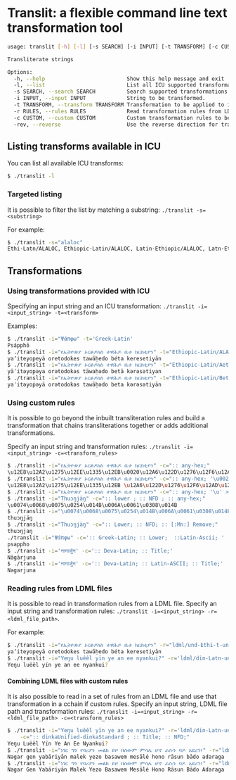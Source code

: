 # Translit: a flexible command line text transformation tool

```bash
usage: translit [-h] [-l] [-s SEARCH] [-i INPUT] [-t TRANSFORM] [-c CUSTOM] [-r RULES] [-rev]

Transliterate strings

Options:
  -h, --help                          Show this help message and exit
  -l, --list                          List all ICU supported transformations.
  -s SEARCH, --search SEARCH          Search supported transformations.
  -i INPUT, --input INPUT             String to be transformed.
  -t TRANSFORM, --transform TRANSFORM Transformation to be applied to input.
  -r RULES, --rules RULES             Read transformation rules from LDML file.
  -c CUSTOM, --custom CUSTOM          Custom transformation rules to be applied to input.
  -rev, --reverse                     Use the reverse direction for transformation.
```

## Listing transforms available in ICU

You can list all available ICU transforms:

```bash
$ ./translit -l
```

### Targeted listing

It is possible to filter the list by matching a substring: `./translit -s=<substring>`

For example:

```bash
$ ./translit -s="alaloc"
Ethi-Latn/ALALOC, Ethiopic-Latin/ALALOC, Latin-Ethiopic/ALALOC, Latn-Ethi/ALALOC, Any-Ethiopic/ALALOC
```

## Transformations

### Using transformations provided with ICU

Specifying an input string and an ICU transformation: `./translit -i=<input_string> -t=<transform>`

Examples:

```bash
$ ./translit -i="Ψάπφω" -t='Greek-Latin'
Psápphō
$ ./translit -i="የኢትዮጵያ ኦርቶዶክስ ተዋሕዶ ቤተ ክርስቲያን" -t="Ethiopic-Latin/ALALOC"
yaʼiteyop̣eyā oretodokes tawāḥedo béta keresetiyān
$ ./translit -i="የኢትዮጵያ ኦርቶዶክስ ተዋሕዶ ቤተ ክርስቲያን" -t="Ethiopic-Latin/Aethiopica"
yäʾitǝyop̣ǝya orǝtodokǝs täwaḥǝdo betä kǝrǝsǝtiyan
$ ./translit -i="የኢትዮጵያ ኦርቶዶክስ ተዋሕዶ ቤተ ክርስቲያን" -t="Ethiopic-Latin/Beta_Metsehaf"
yaʾitǝyoṗǝyā orǝtodokǝs tawāḥǝdo beta kǝrǝsǝtiyān
```

### Using custom rules

It is possible to go beyond the inbuilt transliteration rules and build a transformation that chains transliterations together or adds additional transformations.

Specify an input string and transformation rules: `./translit -i=<input_string> -c=<transform_rules>`


```bash
$ ./translit -i="የኢትዮጵያ ኦርቶዶክስ ተዋሕዶ ቤተ ክርስቲያን" -c=":: any-hex;"
\u12E8\u12A2\u1275\u12EE\u1335\u12EB\u0020\u12A6\u122D\u1276\u12F6\u12AD\u1235\u0020\u1270\u12CB\u1215\u12F6\u0020\u1264\u1270\u0020\u12AD\122D\u1235\u1272\u12EB\u1295
$ ./translit -i="የኢትዮጵያ ኦርቶዶክስ ተዋሕዶ ቤተ ክርስቲያን" -c=":: any-hex; '\u0020' > ' ';"
\u12E8\u12A2\u1275\u12EE\u1335\u12EB \u12A6\u122D\u1276\u12F6\u12AD\u1235 \u1270\u12CB\u1215\u12F6 \u1264\u1270 \u12AD\u122D\u1235\u1272\u12EB\u1295
$ ./translit -i="የኢትዮጵያ ኦርቶዶክስ ተዋሕዶ ቤተ ክርስቲያን" -c=":: any-hex; '\u' > ' U+';"
$ ./translit -i="Thuɔŋjäŋ" -c=":: lower ; :: NFD ; :: any-hex;"
\u0074\u0068\u0075\u0254\u014B\u006A\u0061\u0308\u014B
$ ./translit -i="\u0074\u0068\u0075\u0254\u014B\u006A\u0061\u0308\u014B" -c=":: any-hex;" -rev
thuɔŋjäŋ
$ ./translit -i="Thuɔŋjäŋ" -c=":: Lower; :: NFD; :: [:Mn:] Remove;"
thuɔŋjaŋ
./translit -i="Ψάπφω" -c=':: Greek-Latin; :: Lower;  ::Latin-Ascii; '
psappho
$ ./translit -i='नागार्जुन' -c=':: Deva-Latin; :: Title;'
Nāgārjuna
$ ./translit -i='नागार्जुन' -c=':: Deva-Latin; :: Latin-ASCII; :: Title;'
Nagarjuna
```

### Reading rules from LDML files

It is possible to read in transformation rules from a LDML file. Specify an input string and transformation rules: `./translit -i=<input_string> -r=<ldml_file_path>`.

For example:

```bash
$ ./translit -i="የኢትዮጵያ ኦርቶዶክስ ተዋሕዶ ቤተ ክርስቲያን" -r="ldml/und-Ethi-t-und-latn-m0-alaloc.xml"
yaʼiteyop̣eyā oretodokes tawāḥedo béta keresetiyān
$ ./translit -i="Yeŋu luêêl yïn ye an ee nyankui?" -r='ldml/din-Latn-unified-t-din-Latin-standard.xml'
Yeŋu luëël yïn ye an ee nyankui?
```

#### Combining LDML files with custom rules

It is also possible to read in a set of rules from an LDML file and use that transformation in a cchain if custom rules. Specify an input string, LDML file path and transformation rules: `./translit -i=<input_string> -r=<ldml_file_path> -c=<transform_rules>`

```bash
$ ./translit -i="Yeŋu luêêl yïn ye an ee nyankui?" -r='ldml/din-Latn-unified-t-din-Latin-standard.xml' \
    -c=":: dinkaUnified-dinkaStandard ; :: Title; :: NFD;"
Yeŋu Luëël Yïn Ye An Ee Nyankui?
$ ./translit -i="ነገር ግን የባሪያን መልክ ይዞ በሰውም ምሳሌ ሆኖ ራሱን ባዶ አደረገ፥" -r="ldml/Any-Sentence.xml" -c=":: Ethiopic-Latin/ALALOC; :: Any-Sentence; :: [[:Ethiopic:] & [:P:]] Remove; "
Nagar gen yabāriyān malek yezo basawem mesālé hono rāsun bādo adaraga
$ ./translit -i="ነገር ግን የባሪያን መልክ ይዞ በሰውም ምሳሌ ሆኖ ራሱን ባዶ አደረገ፥" -r="ldml/Any-Sentence.xml" -c=":: Ethiopic-Latin/ALALOC; :: Title ; :: [[:Ethiopic:] & [:P:]] Remove; "
Nagar Gen Yabāriyān Malek Yezo Basawem Mesālé Hono Rāsun Bādo Adaraga
```


